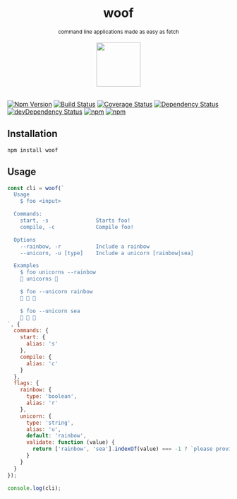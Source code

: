 <div align="center">
  <h1>woof</h1>
  <small>command line applications made as easy as fetch</small>
  <br/>
  <br/>
  <img height="100px" src="./docs/woof.svg"/>
  <br/>
  <br/>
</div>

[![Npm Version](https://img.shields.io/npm/v/woof.svg)](https://www.npmjs.com/package/woof)
[![Build Status](https://travis-ci.org/gabrielcsapo/woof.svg?branch=master)](https://travis-ci.org/gabrielcsapo/woof)
[![Coverage Status](https://lcov-server.gabrielcsapo.com/badge/github%2Ecom/gabrielcsapo/woof.svg)](https://lcov-server.gabrielcsapo.com/coverage/github%2Ecom/gabrielcsapo/woof)
[![Dependency Status](https://starbuck.gabrielcsapo.com/badge/github/gabrielcsapo/woof/status.svg)](https://starbuck.gabrielcsapo.com/github/gabrielcsapo/woof)
[![devDependency Status](https://starbuck.gabrielcsapo.com/badge/github/gabrielcsapo/woof/dev-status.svg)](https://starbuck.gabrielcsapo.com/github/gabrielcsapo/woof#info=devDependencies)
[![npm](https://img.shields.io/npm/dt/woof.svg)]()
[![npm](https://img.shields.io/npm/dm/woof.svg)]()

## Installation

```
npm install woof
```

## Usage

```javascript
const cli = woof(`
  Usage
    $ foo <input>

  Commands:
    start, -s               Starts foo!
    compile, -c             Compile foo!

  Options
    --rainbow, -r           Include a rainbow
    --unicorn, -u [type]    Include a unicorn [rainbow|sea]

  Examples
    $ foo unicorns --rainbow
    🌈 unicorns 🌈

    $ foo --unicorn rainbow
    🌈 🦄 🌈

    $ foo --unicorn sea
    🌊 🦄 🌊
`, {
  commands: {
    start: {
      alias: 's'
    },
    compile: {
      alias: 'c'
    }
  },
  flags: {
    rainbow: {
      type: 'boolean',
      alias: 'r'
    },
    unicorn: {
      type: 'string',
      alias: 'u',
      default: 'rainbow',
      validate: function (value) {
        return ['rainbow', 'sea'].indexOf(value) === -1 ? `please providate a valid unicorn type (rainbow|sea), '${value}' is not a valid option` : true
      }
    }
  }
});

console.log(cli);
```
